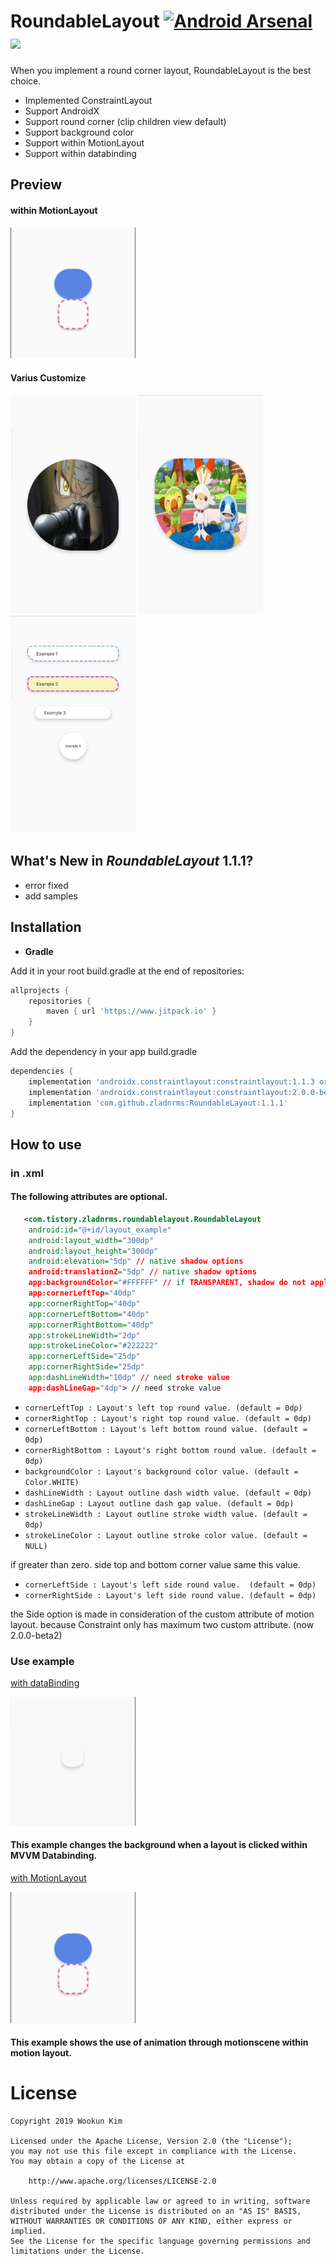 # RoundableLayout [![Android Arsenal](https://img.shields.io/badge/Android%20Arsenal-RoundableLayout-green.svg?style=true)](https://android-arsenal.com/details/1/7934) [![](https://jitpack.io/v/zladnrms/RoundableLayout.svg)](https://jitpack.io/#zladnrms/RoundableLayout)
 
When you implement a round corner layout, RoundableLayout is the best choice.

- Implemented ConstraintLayout 
- Support AndroidX
- Support round corner (clip children view default)
- Support background color 
- Support within MotionLayout
- Support within databinding

## Preview

#### within MotionLayout
<img src="./example_motion.gif" width="200px" />

#### Varius Customize
<img src="./preview_hagaren2.png" width="200px" />    <img src="./preview_pocketmon.png" width="200px" />   <img src="./preview_screen.jpg" width="200px" />

## What's New in _RoundableLayout_ 1.1.1?

- error fixed
- add samples
		
## Installation

* **Gradle**

Add it in your root build.gradle at the end of repositories:
```gradle
allprojects {
    repositories {
        maven { url 'https://www.jitpack.io' }
    }
}
```

Add the dependency in your app build.gradle
```gradle
dependencies {
    implementation 'androidx.constraintlayout:constraintlayout:1.1.3 or high' // maybe already exists or add
    implementation 'androidx.constraintlayout:constraintlayout:2.0.0-beta1 or high' // if you want to use motion layout
    implementation 'com.github.zladnrms:RoundableLayout:1.1.1'
}

```
    
## How to use

### in .xml
#### The following attributes are optional.

```xml
   <com.tistory.zladnrms.roundablelayout.RoundableLayout
    android:id="@+id/layout_example"
    android:layout_width="300dp"
    android:layout_height="300dp"
    android:elevation="5dp" // native shadow options
    android:translationZ="5dp" // native shadow options
    app:backgroundColor="#FFFFFF" // if TRANSPARENT, shadow do not apply.
    app:cornerLeftTop="40dp"
    app:cornerRightTop="40dp"
    app:cornerLeftBottom="40dp"
    app:cornerRightBottom="40dp"
    app:strokeLineWidth="2dp"
    app:strokeLineColor="#222222"
    app:cornerLeftSide="25dp"
    app:cornerRightSide="25dp"
    app:dashLineWidth="10dp" // need stroke value 
    app:dashLineGap="4dp"> // need stroke value 
```

* `cornerLeftTop : Layout's left top round value. (default = 0dp)`
* `cornerRightTop : Layout's right top round value. (default = 0dp)`
* `cornerLeftBottom : Layout's left bottom round value. (default = 0dp)`
* `cornerRightBottom : Layout's right bottom round value. (default = 0dp)`
* `backgroundColor : Layout's background color value. (default = Color.WHITE)`
* `dashLineWidth : Layout outline dash width value. (default = 0dp)`
* `dashLineGap : Layout outline dash gap value. (default = 0dp)`
* `strokeLineWidth : Layout outline stroke width value. (default = 0dp)`
* `strokeLineColor : Layout outline stroke color value. (default = NULL)`

if greater than zero. side top and bottom corner value same this value.
* `cornerLeftSide : Layout's left side round value.  (default = 0dp)`
* `cornerRightSide : Layout's left side round value. (default = 0dp)`

the Side option is made in consideration of the custom attribute of motion layout.
because Constraint only has maximum two custom attribute. (now 2.0.0-beta2)

### Use example

[with dataBinding](https://github.com/zladnrms/RoundableLayout/blob/master/app/src/main/res/layout/activity_example.xml)

<img src="./blink_motion.gif" width="200px" />
    
#### This example changes the background when a layout is clicked within MVVM Databinding.

[with MotionLayout](https://github.com/zladnrms/RoundableLayout/blob/master/app/src/main/res/layout/activity_motion_example.xml)

<img src="./example_motion.gif" width="200px" />

#### This example shows the use of animation through motionscene within motion layout.

# License

    Copyright 2019 Wookun Kim

    Licensed under the Apache License, Version 2.0 (the "License");
    you may not use this file except in compliance with the License.
    You may obtain a copy of the License at

        http://www.apache.org/licenses/LICENSE-2.0

    Unless required by applicable law or agreed to in writing, software
    distributed under the License is distributed on an "AS IS" BASIS,
    WITHOUT WARRANTIES OR CONDITIONS OF ANY KIND, either express or implied.
    See the License for the specific language governing permissions and
    limitations under the License.

